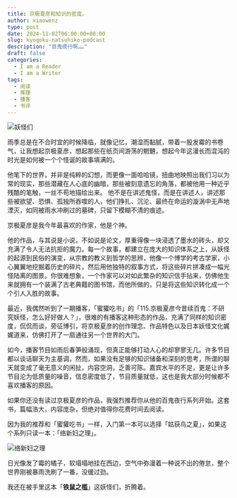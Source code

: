 ```yaml
---
title: 京极夏彦和知识的密度。
author: xiaowenz
type: post
date: 2024-11-02T06:00:00+08:00
slug: kyogoku-natsuhiko-podcast
description: "百鬼夜行啊……"
draft: false
categories:
  - I am a Reader
  - I am a Writer
tags:
  - 阅读
  - 推理
  - 播客
  - 书评
---
```


![妖怪们](https://cdn.sa.net/2024/11/02/rSVz8Guy59KhpBA.png)

雨季总是在不合时宜的时候降临，就像记忆，潮湿而黏腻，带着一股发霉的书卷气，让我想起京极夏彦，想起那些在纸页间游荡的魍魉，想起今年这漫长而混沌的时光是如何被一个个怪诞的故事填满的。  

他笔下的世界，并非是纯粹的幻想，而更像一面哈哈镜，扭曲地映照出我们习以为常的现实，那些潜藏在人心底的幽暗，那些被刻意遗忘的角落，都被他用一种近乎残酷的笔触，一丝不苟地描绘出来。  他不是在讲述鬼怪，而是在讲述人，讲述那些被欲望、恐惧、孤独所吞噬的人，他们挣扎、沉沦、最终在命运的漩涡中无声地湮灭，如同被雨水冲刷过的墓碑，只留下模糊不清的痕迹。

京极夏彦是我今年最喜欢的作家，他是个神。

他的作品，与其说是小说，不如说是论文，厚重得像一块浸透了墨水的砖头，却又充满了令人无法抗拒的魔力。每一个故事，都建立在庞大的知识体系之上，从妖怪的起源到民俗的演变，从宗教的教义到哲学的思辨，他像一个博学的考古学家，小心翼翼地挖掘着历史的碎片，然后用他独特的叙事方式，将这些碎片拼凑成一幅光怪陆离的图景。你很难想象，一个作家可以对如此繁杂的知识信手拈来，仿佛他生来就拥有一个装满了古老典籍的图书馆，而他所做的，只是将这些知识转化成一个个引人入胜的故事。

最近，我偶然听到了一期播客，「蜜獾吃书」的「115.京极夏彦今昔续百鬼：不研究妖怪，怎么好好做人？」，很难的有播客这种形态的作品，充满了同样的知识密度，侃侃而谈，旁征博引，将京极夏彦的创作理念、作品特色以及日本妖怪文化娓娓道来，仿佛打开了一扇通往另一个世界的大门。

如今，播客节目如雨后春笋般涌现，但真正能够打动人心的却寥寥无几。许多节目都以谈话聊天为主基调，然而，如果没有足够的知识储备和深刻的思考，所谓的聊天就变成了毫无意义的闲扯，内容空洞，乏善可陈。嘉宾水平的不足，更是让许多节目沦为低质量的噪音，信息密度低了，节目质量就低，这也是我大部分时候都不喜欢播客的原因。

如果你还没有读过京极夏彦的作品，我强烈推荐你从他的百鬼夜行系列开始。这套书，篇幅浩大，内容庞杂，但绝对值得你花费时间去阅读。

因为我的推荐和「蜜獾吃书」一样，入门第一本可以选择「姑获鸟之夏」，如果这个系列只读一本：「络新妇之理」。

![络新妇之理](https://cdn.sa.net/2024/11/02/hlaOosJyGDYtbHB.png)

日光像发了霉的橘子，软塌塌地挂在西边，空气中弥漫着一种说不出的倦怠，整个世界刚被暴雨洗刷了一番，没缓过劲。

我还在被手里这本「**铁鼠之槛**」这妖怪们，折腾着。